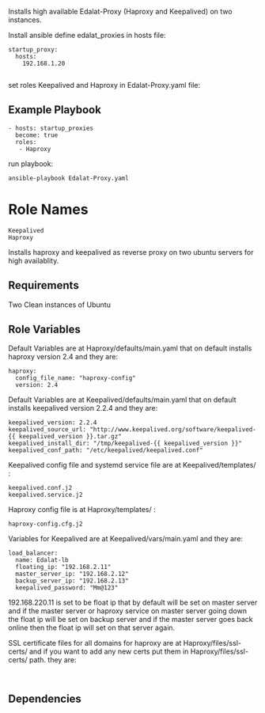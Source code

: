 
Installs high available Edalat-Proxy (Haproxy and Keepalived) on two instances.

Install ansible define edalat_proxies in hosts file:

```
startup_proxy:
  hosts:
    192.168.1.20


```
set roles Keepalived and Haproxy in Edalat-Proxy.yaml file:

Example Playbook
----------------

```
- hosts: startup_proxies
  become: true
  roles:
   - Haproxy
```

run playbook:

`ansible-playbook Edalat-Proxy.yaml`


Role Names
=========
```
Keepalived
Haproxy
```
Installs haproxy and keepalived as reverse proxy on two ubuntu servers for high availablity.

Requirements
------------
Two Clean instances of Ubuntu


Role Variables
--------------
Default Variables are at Haproxy/defaults/main.yaml that on default installs haproxy version 2.4 and they are:

```
haproxy:
  config_file_name: "haproxy-config"
  version: 2.4

```
Default Variables are at Keepalived/defaults/main.yaml that on default installs keepalived version 2.2.4 and they are:


```
keepalived_version: 2.2.4
keepalived_source_url: "http://www.keepalived.org/software/keepalived-{{ keepalived_version }}.tar.gz"
keepalived_install_dir: "/tmp/keepalived-{{ keepalived_version }}"
keepalived_conf_path: "/etc/keepalived/keepalived.conf"

```

Keepalived config file and systemd service file are at Keepalived/templates/ :

```
keepalived.conf.j2
keepalived.service.j2

```

Haproxy config file is at Haproxy/templates/ :

```
haproxy-config.cfg.j2
```



Variables for Keepalived are at Keepalived/vars/main.yaml and they are:

```
load_balancer:
  name: Edalat-lb
  floating_ip: "192.168.2.11"
  master_server_ip: "192.168.2.12"
  backup_server_ip: "192.168.2.13"
  keepalived_password: "Mm@123"

```

192.168.220.11 is set to be float ip that by default will be set on master server and if the master server or haproxy service on master server going down the float ip will be set on backup server and if the master server goes back online then the float ip will set on that server again.




SSL certificate files for all domains for haproxy are at Haproxy/files/ssl-certs/ and if you want to add any new certs put them in Haproxy/files/ssl-certs/ path. they are:

```


```


Dependencies
----
